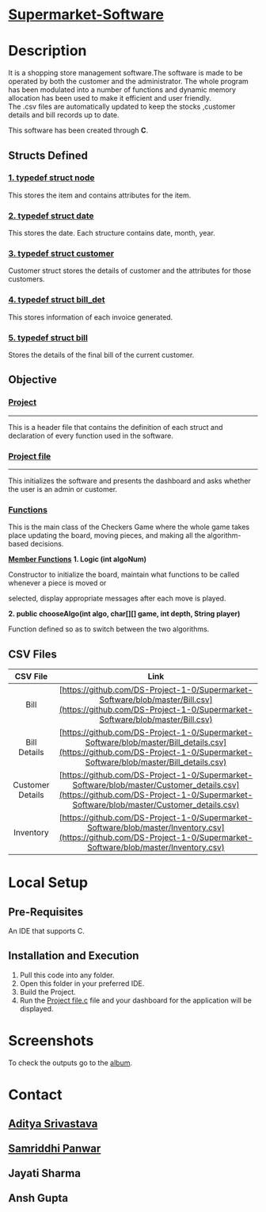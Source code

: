 # <ins>**Supermarket-Software**</ins>
# Description
It is a shopping store management software.The software is made to be operated by both the customer and the administrator. The whole program has been modulated into a number of functions and dynamic memory allocation has been used to make it efficient and user friendly. <br/>
The .csv files are automatically updated to keep the stocks ,customer details and bill records up to date.

This software has been created through **C**.

## Structs Defined

### <ins>1. typedef struct node</ins>
This stores the item and contains attributes for the item.


### <ins>2. typedef struct date</ins>
This stores the date. Each structure contains date, month, year. 


### <ins>3. typedef struct customer</ins>
Customer struct stores the details of customer and the attributes for those customers.


### <ins>4. typedef struct bill_det</ins>
This stores information of each invoice generated.


### <ins> 5. typedef struct bill</ins>
Stores the details of the final bill of the current customer.



## Objective

### [Project](https://github.com/DS-Project-1-0/Supermarket-Software/blob/master/Project.h)
----
This is a header file that contains the definition of each struct and declaration of every function used in the software.<br />

### [Project file](https://github.com/DS-Project-1-0/Supermarket-Software/blob/master/Project%20file.c)
----
This initializes the software and presents the dashboard and asks whether the user is an admin or customer.

### [Functions](https://github.com/DS-Project-1-0/Supermarket-Software/blob/master/Functions.c)
This is the main class of the Checkers Game where the whole game takes place updating the board, moving pieces, and making all the algorithm-based decisions.

**<ins>Member Functions</ins>**
**1.	Logic (int algoNum)**<br />

Constructor to initialize the board, maintain what functions to be called whenever a piece is moved or <br />

selected, display appropriate messages after each move is played.

**2.	public chooseAlgo(int algo, char[][] game, int depth, String player)**<br />

Function defined so as to switch between the two algorithms.

## CSV Files

| CSV File | Link |
| :---: | :---: |
| Bill | [https://github.com/DS-Project-1-0/Supermarket-Software/blob/master/Bill.csv](https://github.com/DS-Project-1-0/Supermarket-Software/blob/master/Bill.csv)
| Bill Details | [https://github.com/DS-Project-1-0/Supermarket-Software/blob/master/Bill_details.csv](https://github.com/DS-Project-1-0/Supermarket-Software/blob/master/Bill_details.csv)
| Customer Details | [https://github.com/DS-Project-1-0/Supermarket-Software/blob/master/Customer_details.csv](https://github.com/DS-Project-1-0/Supermarket-Software/blob/master/Customer_details.csv)
| Inventory | [https://github.com/DS-Project-1-0/Supermarket-Software/blob/master/Inventory.csv](https://github.com/DS-Project-1-0/Supermarket-Software/blob/master/Inventory.csv)


# Local Setup

## Pre-Requisites
An IDE that supports C.
## Installation and Execution
1. Pull this code into any folder.<br />
2. Open this folder in your preferred IDE.<br />
3. Build the Project.<br />
4. Run the [Project file.c](https://github.com/DS-Project-1-0/Supermarket-Software/blob/master/Project%20file.c) file and your dashboard for the application will be displayed.<br />


# Screenshots
To check the outputs go to the [album](https://github.com/DS-Project-1-0/Supermarket-Software/blob/master/OUTPUT%20ALBUM.pptx).

# Contact
## [Aditya Srivastava](mailto:aditya26052002@gmail.com?subject=GitHub)<br/><br/>[Samriddhi Panwar](mailto:samriddhipanwaren@gmail.com?subject=GitHub)<br/><br/>Jayati Sharma<br/><br/>Ansh Gupta<br/><br/>
